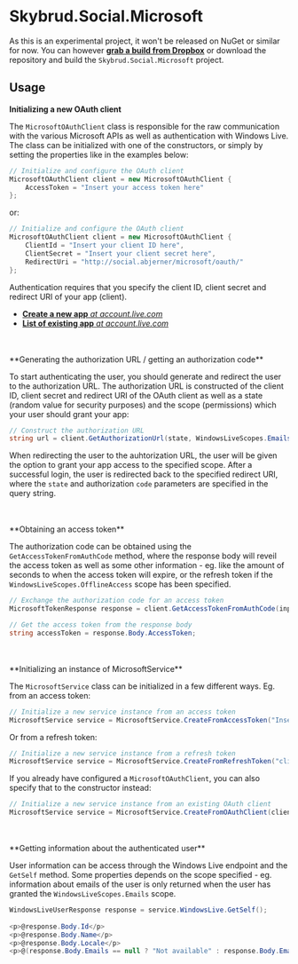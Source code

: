 Skybrud.Social.Microsoft
========================

As this is an experimental project, it won't be released on NuGet or similar for now. You can however [**grab a build from Dropbox**](https://www.dropbox.com/sh/ubak1qionvji8mf/AACpWl98c0k8bYhoNGBBvMJsa/Skybrud.Social.Microsoft%20-%20Build%200.0.1.2%20(2015-09-12)?dl=0) or download the repository and build the `Skybrud.Social.Microsoft` project.

## Usage

**Initializing a new OAuth client**<br />

The `MicrosoftOAuthClient` class is responsible for the raw communication with the various Microsoft APIs as well as authentication with Windows Live. The class can be initialized with one of the constructors, or simply by setting the properties like in the examples below:

```C#
// Initialize and configure the OAuth client
MicrosoftOAuthClient client = new MicrosoftOAuthClient {
    AccessToken = "Insert your access token here"
};
```

or:

```C#
// Initialize and configure the OAuth client
MicrosoftOAuthClient client = new MicrosoftOAuthClient {
    ClientId = "Insert your client ID here",
    ClientSecret = "Insert your client secret here",
    RedirectUri = "http://social.abjerner/microsoft/oauth/"
};
```

Authentication requires that you specify the client ID, client secret and redirect URI of your app (client).

* [**Create a new app** *at account.live.com*](https://account.live.com/developers/applications/create)
* [**List of existing app** *at account.live.com*](https://account.live.com/developers/applications/index)

<br />
<br />
**Generating the authorization URL / getting an authorization code**<br />

To start authenticating the user, you should generate and redirect the user to the authorization URL. The authorization URL is constructed of the client ID, client secret and redirect URI of the OAuth client as well as a state (random value for security purposes) and the scope (permissions) which your user should grant your app:

```C#
// Construct the authorization URL
string url = client.GetAuthorizationUrl(state, WindowsLiveScopes.Emails + WindowsLiveScopes.Birthday);
```

When redirecting the user to the auhtorization URL, the user will be given the option to grant your app access to the specified scope. After a successful login, the user is redirected back to the specified redirect URI, where the `state` and authorization `code` parameters are specified in the query string.

<br />
<br />
**Obtaining an access token**<br />

The authorization code can be obtained using the `GetAccessTokenFromAuthCode` method, where the response body will reveil the access token as well as some other information - eg. like the amount of seconds to when the access token will expire, or the refresh token if the `WindowsLiveScopes.OfflineAccess` scope has been specified.

```C#
// Exchange the authorization code for an access token
MicrosoftTokenResponse response = client.GetAccessTokenFromAuthCode(input.Code);

// Get the access token from the response body
string accessToken = response.Body.AccessToken;
```

<br />
<br />
**Initializing an instance of MicrosoftService**<br />

The `MicrosoftService` class can be initialized in a few different ways. Eg. from an access token:

```C#
// Initialize a new service instance from an access token
MicrosoftService service = MicrosoftService.CreateFromAccessToken("Insert your access token here");
```

Or from a refresh token:


```C#
// Initialize a new service instance from a refresh token
MicrosoftService service = MicrosoftService.CreateFromRefreshToken("client id", "client secret", "refresh token");
```

If you already have configured a `MicrosoftOAuthClient`, you can also specify that to the constructor instead:

```C#
// Initialize a new service instance from an existing OAuth client
MicrosoftService service = MicrosoftService.CreateFromOAuthClient(client);
```

<br />
<br />
**Getting information about the authenticated user**<br />

User information can be access through the Windows Live endpoint and the `GetSelf` method. Some properties depends on the scope specified - eg. information about emails of the user is only returned when the user has granted the `WindowsLiveScopes.Emails` scope.

```C#
WindowsLiveUserResponse response = service.WindowsLive.GetSelf();
    
<p>@response.Body.Id</p>
<p>@response.Body.Name</p>
<p>@response.Body.Locale</p>
<p>@(response.Body.Emails == null ? "Not available" : response.Body.Emails.Preferred)</p>
```
